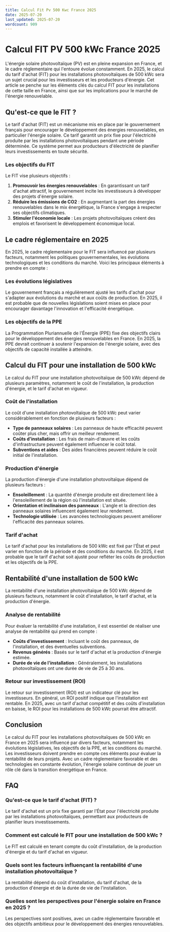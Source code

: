 ```yaml
---
title: Calcul Fit Pv 500 Kwc France 2025
date: 2025-07-20
last_updated: 2025-07-20
wordcount: 909
---
```


# Calcul FIT PV 500 kWc France 2025

L'énergie solaire photovoltaïque (PV) est en pleine expansion en France, et le cadre réglementaire qui l'entoure évolue constamment. En 2025, le calcul du tarif d'achat (FIT) pour les installations photovoltaïques de 500 kWc sera un sujet crucial pour les investisseurs et les producteurs d'énergie. Cet article se penche sur les éléments clés du calcul FIT pour les installations de cette taille en France, ainsi que sur les implications pour le marché de l'énergie renouvelable.

## Qu'est-ce que le FIT ?

Le tarif d'achat (FIT) est un mécanisme mis en place par le gouvernement français pour encourager le développement des énergies renouvelables, en particulier l'énergie solaire. Ce tarif garantit un prix fixe pour l'électricité produite par les installations photovoltaïques pendant une période déterminée. Ce système permet aux producteurs d'électricité de planifier leurs investissements en toute sécurité.

### Les objectifs du FIT

Le FIT vise plusieurs objectifs :

1. **Promouvoir les énergies renouvelables** : En garantissant un tarif d'achat attractif, le gouvernement incite les investisseurs à développer des projets d'énergie solaire.
2. **Réduire les émissions de CO2** : En augmentant la part des énergies renouvelables dans le mix énergétique, la France s'engage à respecter ses objectifs climatiques.
3. **Stimuler l'économie locale** : Les projets photovoltaïques créent des emplois et favorisent le développement économique local.

## Le cadre réglementaire en 2025

En 2025, le cadre réglementaire pour le FIT sera influencé par plusieurs facteurs, notamment les politiques gouvernementales, les évolutions technologiques et les conditions du marché. Voici les principaux éléments à prendre en compte :

### Les évolutions législatives

Le gouvernement français a régulièrement ajusté les tarifs d'achat pour s'adapter aux évolutions du marché et aux coûts de production. En 2025, il est probable que de nouvelles législations soient mises en place pour encourager davantage l'innovation et l'efficacité énergétique.

### Les objectifs de la PPE

La Programmation Pluriannuelle de l'Énergie (PPE) fixe des objectifs clairs pour le développement des énergies renouvelables en France. En 2025, la PPE devrait continuer à soutenir l'expansion de l'énergie solaire, avec des objectifs de capacité installée à atteindre.

## Calcul du FIT pour une installation de 500 kWc

Le calcul du FIT pour une installation photovoltaïque de 500 kWc dépend de plusieurs paramètres, notamment le coût de l'installation, la production d'énergie, et le tarif d'achat en vigueur.

### Coût de l'installation

Le coût d'une installation photovoltaïque de 500 kWc peut varier considérablement en fonction de plusieurs facteurs :

- **Type de panneaux solaires** : Les panneaux de haute efficacité peuvent coûter plus cher, mais offrir un meilleur rendement.
- **Coûts d'installation** : Les frais de main-d'œuvre et les coûts d'infrastructure peuvent également influencer le coût total.
- **Subventions et aides** : Des aides financières peuvent réduire le coût initial de l'installation.

### Production d'énergie

La production d'énergie d'une installation photovoltaïque dépend de plusieurs facteurs :

- **Ensoleillement** : La quantité d'énergie produite est directement liée à l'ensoleillement de la région où l'installation est située.
- **Orientation et inclinaison des panneaux** : L'angle et la direction des panneaux solaires influencent également leur rendement.
- **Technologie utilisée** : Les avancées technologiques peuvent améliorer l'efficacité des panneaux solaires.

### Tarif d'achat

Le tarif d'achat pour les installations de 500 kWc est fixé par l'État et peut varier en fonction de la période et des conditions du marché. En 2025, il est probable que le tarif d'achat soit ajusté pour refléter les coûts de production et les objectifs de la PPE.

## Rentabilité d'une installation de 500 kWc

La rentabilité d'une installation photovoltaïque de 500 kWc dépend de plusieurs facteurs, notamment le coût d'installation, le tarif d'achat, et la production d'énergie.

### Analyse de rentabilité

Pour évaluer la rentabilité d'une installation, il est essentiel de réaliser une analyse de rentabilité qui prend en compte :

- **Coûts d'investissement** : Incluant le coût des panneaux, de l'installation, et des éventuelles subventions.
- **Revenus générés** : Basés sur le tarif d'achat et la production d'énergie estimée.
- **Durée de vie de l'installation** : Généralement, les installations photovoltaïques ont une durée de vie de 25 à 30 ans.

### Retour sur investissement (ROI)

Le retour sur investissement (ROI) est un indicateur clé pour les investisseurs. En général, un ROI positif indique que l'installation est rentable. En 2025, avec un tarif d'achat compétitif et des coûts d'installation en baisse, le ROI pour les installations de 500 kWc pourrait être attractif.

## Conclusion

Le calcul du FIT pour les installations photovoltaïques de 500 kWc en France en 2025 sera influencé par divers facteurs, notamment les évolutions législatives, les objectifs de la PPE, et les conditions du marché. Les investisseurs doivent prendre en compte ces éléments pour évaluer la rentabilité de leurs projets. Avec un cadre réglementaire favorable et des technologies en constante évolution, l'énergie solaire continue de jouer un rôle clé dans la transition énergétique en France.

## FAQ

### Qu'est-ce que le tarif d'achat (FIT) ?

Le tarif d'achat est un prix fixe garanti par l'État pour l'électricité produite par les installations photovoltaïques, permettant aux producteurs de planifier leurs investissements.

### Comment est calculé le FIT pour une installation de 500 kWc ?

Le FIT est calculé en tenant compte du coût d'installation, de la production d'énergie et du tarif d'achat en vigueur.

### Quels sont les facteurs influençant la rentabilité d'une installation photovoltaïque ?

La rentabilité dépend du coût d'installation, du tarif d'achat, de la production d'énergie et de la durée de vie de l'installation.

### Quelles sont les perspectives pour l'énergie solaire en France en 2025 ?

Les perspectives sont positives, avec un cadre réglementaire favorable et des objectifs ambitieux pour le développement des énergies renouvelables.